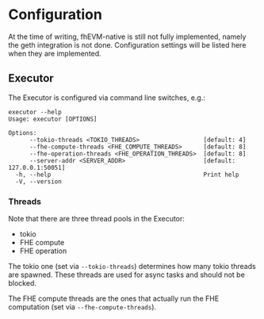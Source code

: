 # Configuration

At the time of writing, fhEVM-native is still not fully implemented, namely the geth integration is not done. Configuration settings will be listed here when they are implemented.

## Executor

The Executor is configured via command line switches, e.g.:

```
executor --help
Usage: executor [OPTIONS]

Options:
      --tokio-threads <TOKIO_THREADS>                  [default: 4]
      --fhe-compute-threads <FHE_COMPUTE_THREADS>      [default: 8]
      --fhe-operation-threads <FHE_OPERATION_THREADS>  [default: 8]
      --server-addr <SERVER_ADDR>                      [default: 127.0.0.1:50051]
  -h, --help                                           Print help
  -V, --version
```

### Threads

Note that there are three thread pools in the Executor:
 * tokio
 * FHE compute
 * FHE operation

The tokio one (set via `--tokio-threads`) determines how many tokio threads are spawned. These threads are used for async tasks and should not be blocked.

The FHE compute threads are the ones that actually run the FHE computation (set via `--fhe-compute-threads`).
